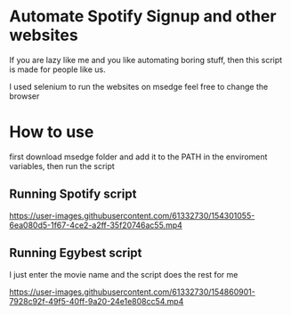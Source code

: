# Automate Spotify Signup and other websites
If you are lazy like me and you like automating boring stuff, then this script is made for people like us.


I used selenium to run the websites on msedge feel free to change the browser

# How to use
first download msedge folder and add it to the PATH in the enviroment variables, then run the script

## Running Spotify script

https://user-images.githubusercontent.com/61332730/154301055-6ea080d5-1f67-4ce2-a2ff-35f20746ac55.mp4


## Running Egybest script
I just enter the movie name and the script does the rest for me

https://user-images.githubusercontent.com/61332730/154860901-7928c92f-49f5-40ff-9a20-24e1e808cc54.mp4

